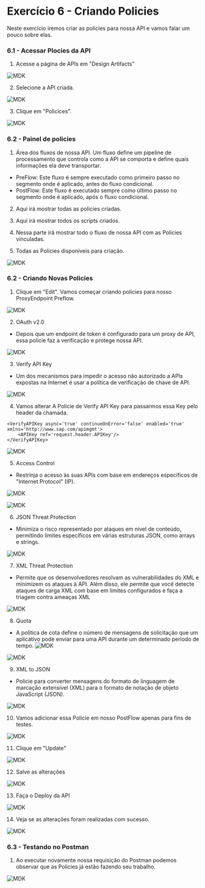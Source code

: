 # Exercício 6 - Criando Policies

Neste exercício iremos criar as policies para nossa API e vamos falar um pouco sobre elas.

### 6.1 - Acessar Plocies da API 

1. Acesse a página de APIs em "Design Artifacts"

![MDK](images/img1.png)

2. Selecione a API criada.

![MDK](images/img2.png)

3. Clique em "Policices".

![MDK](images/img3.png)

### 6.2 - Painel de policies

1. Área dos fluxos de nossa API. Um fluxo define um pipeline de processamento que controla como a API se comporta e define quais informações ela deve transportar.
- PreFlow: Este fluxo é sempre executado como primeiro passo no segmento onde é aplicado, antes do fluxo condicional.
- PostFlow: Este fluxo é executado sempre como último passo no segmento onde é aplicado, após o fluxo condicional.

2. Aqui irá mostrar todas as policies criadas.

3. Aqui irá mostrar todos os scripts criados.

4. Nessa parte irá mostrar todo o fluxo de nossa API com as Policies vinculadas.

5. Todas as Policies disponíveis para criação.

![MDK](images/img4.png)

### 6.2 - Criando Novas Policies

1. Clique em "Edit". Vamos começar criando policies para nosso ProxyEndpoint Preflow.

![MDK](images/img5.png)

2. OAuth v2.0
- Depois que um endpoint de token é configurado para um proxy de API, essa policie faz a verificação e protege nossa API.

![MDK](images/img6.png)

3. Verify API Key
- Um dos mecanismos para impedir o acesso não autorizado a APIs expostas na Internet é usar a política de verificação de chave de API.

![MDK](images/img7.png)

4. Vamos alterar A Policie de Verify API Key para passarmos essa Key pelo header da chamada.
```
<VerifyAPIKey async='true' continueOnError='false' enabled='true' 
xmlns='http://www.sap.com/apimgmt'>
	<APIKey ref='request.header.APIKey'/>
</VerifyAPIKey>
```
![MDK](images/img8.png)

5. Access Control
- Restrinja o acesso às suas APIs com base em endereços específicos de "Internet Protocol" (IP).

![MDK](images/img9.png)

![MDK](images/img10.png)

6. JSON Threat Protection
- Minimiza o risco representado por ataques em nível de conteúdo, permitindo limites específicos em várias estruturas JSON, como arrays e strings.

![MDK](images/img11.png)

7. XML Threat Protection
- Permite que os desenvolvedores resolvam as vulnerabilidades do XML e minimizem os ataques à API. Além disso, ele permite que você detecte ataques de carga XML com base em limites configurados e faça a triagem contra ameaças XML

![MDK](images/img12.png)

8. Quota
- A política de cota define o número de mensagens de solicitação que um aplicativo pode enviar para uma API durante um determinado período de tempo.
![MDK](images/img13.png)

![MDK](images/img14.png)

9. XML to JSON
- Policie para converter mensagens do formato de linguagem de marcação extensível (XML) para o formato de notação de objeto JavaScript (JSON).

![MDK](images/img15.png)

10. Vamos adicionar essa Policie em nosso PostFlow apenas para fins de testes.

![MDK](images/img16.png)

11. Clique em "Update"

![MDK](images/img17.png)

12. Salve as alterações

![MDK](images/img18.png)

13. Faça o Deploy da API

![MDK](images/img19.png)

14. Veja se as alterações foram realizadas com sucesso.

![MDK](images/img20.png)

### 6.3 - Testando no Postman

1. Ao executar novamente nossa requisição do Postman podemos observar que as Policies já estão fazendo seu trabalho.

![MDK](images/img21.png)
